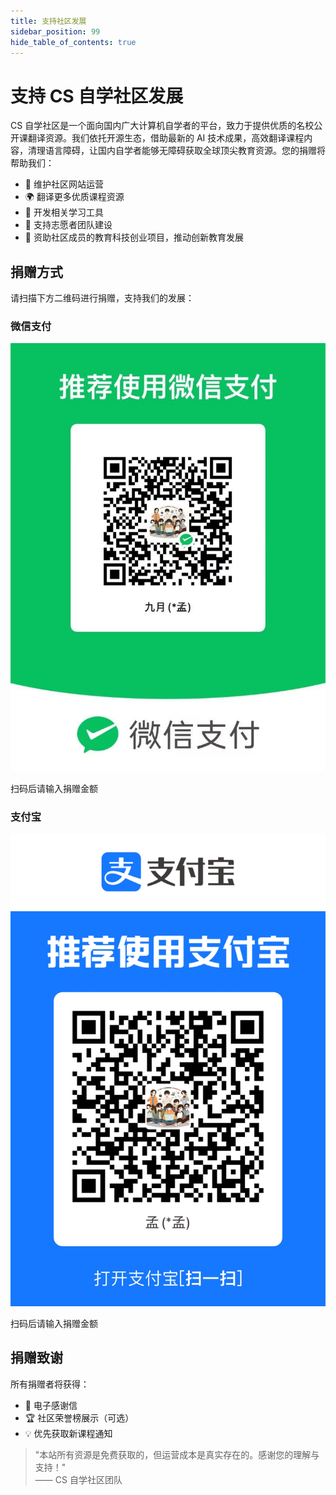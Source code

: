 ```yaml
---
title: 支持社区发展
sidebar_position: 99
hide_table_of_contents: true
---
```


# 支持 CS 自学社区发展

CS 自学社区是一个面向国内广大计算机自学者的平台，致力于提供优质的名校公开课翻译资源。我们依托开源生态，借助最新的 AI 技术成果，高效翻译课程内容，清理语言障碍，让国内自学者能够无障碍获取全球顶尖教育资源。您的捐赠将帮助我们：

- 🚀 维护社区网站运营
- 🌍 翻译更多优质课程资源
- 🔧 开发相关学习工具
- 🎯 支持志愿者团队建设
- 🐣 资助社区成员的教育科技创业项目，推动创新教育发展

## 捐赠方式

请扫描下方二维码进行捐赠，支持我们的发展：

<div className="donation-grid">
  <div className="donation-method">
    <h3>微信支付</h3>
    <div className="donation-qrcode-container">
      <img 
        src="/img/wechat-pay-qrcode.jpg" 
        alt="微信支付二维码" 
        className="donation-qrcode"
      />
    </div>
    <p>扫码后请输入捐赠金额</p>
  </div>
  <div className="donation-method">
    <h3>支付宝</h3>
    <div className="donation-qrcode-container">
      <img 
        src="/img/alipay-qrcode.jpg" 
        alt="支付宝二维码" 
        className="donation-qrcode"
      />
    </div>
    <p>扫码后请输入捐赠金额</p>
  </div>
</div>

## 捐赠致谢

所有捐赠者将获得：

- 📧 电子感谢信
- 🏆 社区荣誉榜展示（可选）
- 💡 优先获取新课程通知

> "本站所有资源是免费获取的，但运营成本是真实存在的。感谢您的理解与支持！"  
> —— CS 自学社区团队

<style>{`
.donation-grid {
  display: grid;
  grid-template-columns: repeat(auto-fit, minmax(250px, 1fr));
  gap: 2rem;
  margin: 2rem 0;
}
.donation-method {
  text-align: center;
  padding: 1.5rem;
  border-radius: 8px;
  background: var(--ifm-background-surface-color);
  box-shadow: 0 2px 8px rgba(0, 0, 0, 0.1);
  transition: transform 0.2s;
}
.donation-method:hover {
  transform: translateY(-5px);
}
.donation-qrcode-container {
  position: relative;
  width: 100%;
  padding-top: 100%; /* 1:1 aspect ratio */
  margin: 1rem 0;
}
.donation-qrcode {
  position: absolute;
  top: 0;
  left: 0;
  width: 100%;
  height: 100%;
  object-fit: contain;
  border: 1px solid #eee;
  padding: 10px;
  background: white;
}
@media (max-width: 600px) {
  .donation-grid {
    grid-template-columns: 1fr;
  }
}
`}</style>